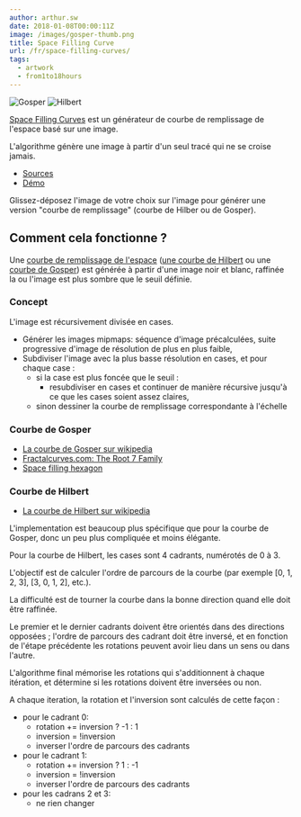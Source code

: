 ```yaml
---
author: arthur.sw
date: 2018-01-08T00:00:11Z
image: /images/gosper-thumb.png
title: Space Filling Curve
url: /fr/space-filling-curves/
tags:
  - artwork
  - from1to18hours
---
```


![Gosper](/images/gosper.png)
![Hilbert](/images/hilbert.png)

[Space Filling Curves](https://arthursw.github.io/space-filling-curves/) est un générateur de courbe de remplissage de l'espace basé sur une image.

L'algorithme génère une image à partir d'un seul tracé qui ne se croise jamais.

 - [Sources](https://github.com/arthursw/space-filling-curves/)
 - [Démo](https://arthursw.github.io/space-filling-curves/)

Glissez-déposez l'image de votre choix sur l'image pour générer une version "courbe de remplissage" (courbe de Hilber ou de Gosper).

## Comment cela fonctionne ?

Une [courbe de remplissage de l'espace](https://en.wikipedia.org/wiki/Space-filling_curve) ([une courbe de Hilbert](https://en.wikipedia.org/wiki/Hilbert_curve) ou une [courbe de Gosper](https://en.wikipedia.org/wiki/Gosper_curve)) est générée à partir d'une image noir et blanc, raffinée la ou l'image est plus sombre que le seuil définie.

### Concept

L'image est récursivement divisée en cases.

 - Générer les images mipmaps: séquence d'image précalculées, suite progressive d'image de résolution de plus en plus faible,
 - Subdiviser l'image avec la plus basse résolution en cases, et pour chaque case :
   - si la case est plus foncée que le seuil :
     - resubdiviser en cases et continuer de manière récursive jusqu'à ce que les cases soient assez claires,
   - sinon dessiner la courbe de remplissage correspondante à l'échelle

### Courbe de Gosper

 - [La courbe de Gosper sur wikipedia](https://en.wikipedia.org/wiki/Gosper_curve)
 - [Fractalcurves.com: The Root 7 Family](http://www.fractalcurves.com/Root7.html)
 - [Space filling hexagon](https://spacefillingcurves.files.wordpress.com/2016/09/hex.jpg?w=662&h=221)

### Courbe de Hilbert

 - [La courbe de Hilbert sur wikipedia](https://en.wikipedia.org/wiki/Hilbert_curve)

L'implementation est beaucoup plus spécifique que pour la courbe de Gosper, donc un peu plus compliquée et moins élégante.

Pour la courbe de Hilbert, les cases sont 4 cadrants, numérotés de 0 à 3.

<!-- 


  1____2
  |    | 
  |    | 
  0    3

 ___    __
 |  |  |  |
 |  |__|  |
 |___   __|
    |  |
 ___|  |___

 
 --> 

L'objectif est de calculer l'ordre de parcours de la courbe (par exemple [0, 1, 2, 3], [3, 0, 1, 2], etc.).

La difficulté est de tourner la courbe dans la bonne direction quand elle doit être raffinée.

Le premier et le dernier cadrants doivent être orientés dans des directions opposées ; l'ordre de parcours des cadrant doit être inversé, et en fonction de l'étape précédente les rotations peuvent avoir lieu dans un sens ou dans l'autre.

L'algorithme final mémorise les rotations qui s'additionnent à chaque itération, et détermine si les rotations doivent être inversées ou non.

A chaque iteration, la rotation et l'inversion sont calculés de cette façon :

 - pour le cadrant 0: 
   - rotation += inversion ? -1 : 1
   - inversion = !inversion
   - inverser l'ordre de parcours des cadrants
 - pour le cadrant 1:
   - rotation += inversion ? 1 : -1
   - inversion = !inversion
   - inverser l'ordre de parcours des cadrants
 - pour les cadrans 2 et 3:
   - ne rien changer